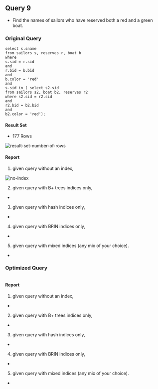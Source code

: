 ## Query 9

* Find the names of sailors who have reserved both a red and a green boat.

### Original Query
```
select s.sname
from sailors s, reserves r, boat b
where
s.sid = r.sid
and
r.bid = b.bid
and
b.color = 'red'
and
s.sid in ( select s2.sid
from sailors s2, boat b2, reserves r2
where s2.sid = r2.sid
and
r2.bid = b2.bid
and
b2.color = 'red');

```

#### Result Set
* 177 Rows

<img src="./screenshots/Query9/result-set-number-of-rows.png" alt="result-set-number-of-rows">


#### Report

1) given query without an index,

<img src="./screenshots/Query9/no-index.png" alt="no-index">


2) given query with B+ trees indices only,
*
3) given query with hash indices only,
*

4) given query with BRIN indices only,
*

5) given query with mixed indices (any mix of your choice).
*


### Optimized Query

```

```

#### Report

1) given query without an index,

*

2) given query with B+ trees indices only,
*
3) given query with hash indices only,
*

4) given query with BRIN indices only,
*

5) given query with mixed indices (any mix of your choice).
*

